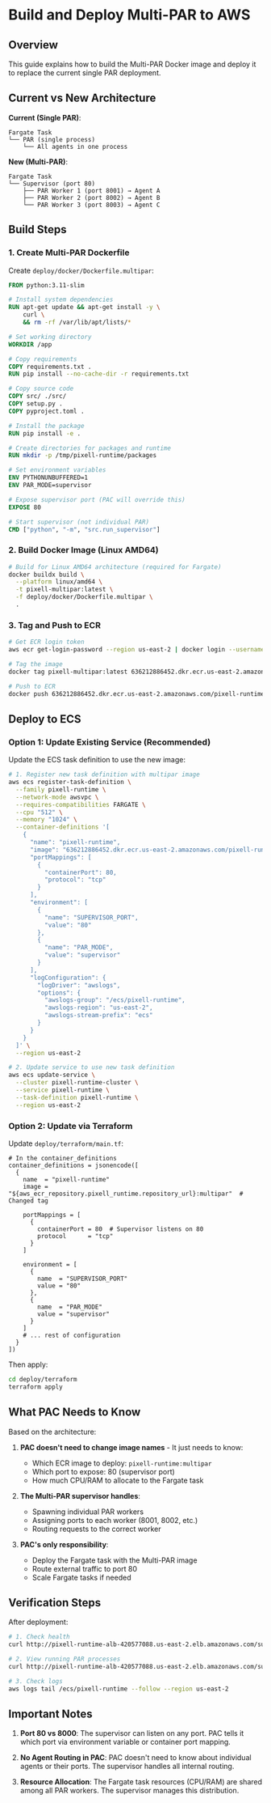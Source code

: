# Build and Deploy Multi-PAR to AWS

## Overview

This guide explains how to build the Multi-PAR Docker image and deploy it to replace the current single PAR deployment.

## Current vs New Architecture

**Current (Single PAR)**:
```
Fargate Task
└── PAR (single process)
    └── All agents in one process
```

**New (Multi-PAR)**:
```
Fargate Task
└── Supervisor (port 80)
    ├── PAR Worker 1 (port 8001) → Agent A
    ├── PAR Worker 2 (port 8002) → Agent B
    └── PAR Worker 3 (port 8003) → Agent C
```

## Build Steps

### 1. Create Multi-PAR Dockerfile

Create `deploy/docker/Dockerfile.multipar`:

```dockerfile
FROM python:3.11-slim

# Install system dependencies
RUN apt-get update && apt-get install -y \
    curl \
    && rm -rf /var/lib/apt/lists/*

# Set working directory
WORKDIR /app

# Copy requirements
COPY requirements.txt .
RUN pip install --no-cache-dir -r requirements.txt

# Copy source code
COPY src/ ./src/
COPY setup.py .
COPY pyproject.toml .

# Install the package
RUN pip install -e .

# Create directories for packages and runtime
RUN mkdir -p /tmp/pixell-runtime/packages

# Set environment variables
ENV PYTHONUNBUFFERED=1
ENV PAR_MODE=supervisor

# Expose supervisor port (PAC will override this)
EXPOSE 80

# Start supervisor (not individual PAR)
CMD ["python", "-m", "src.run_supervisor"]
```

### 2. Build Docker Image (Linux AMD64)

```bash
# Build for Linux AMD64 architecture (required for Fargate)
docker buildx build \
  --platform linux/amd64 \
  -t pixell-multipar:latest \
  -f deploy/docker/Dockerfile.multipar \
  .
```

### 3. Tag and Push to ECR

```bash
# Get ECR login token
aws ecr get-login-password --region us-east-2 | docker login --username AWS --password-stdin 636212886452.dkr.ecr.us-east-2.amazonaws.com

# Tag the image
docker tag pixell-multipar:latest 636212886452.dkr.ecr.us-east-2.amazonaws.com/pixell-runtime:multipar

# Push to ECR
docker push 636212886452.dkr.ecr.us-east-2.amazonaws.com/pixell-runtime:multipar
```

## Deploy to ECS

### Option 1: Update Existing Service (Recommended)

Update the ECS task definition to use the new image:

```bash
# 1. Register new task definition with multipar image
aws ecs register-task-definition \
  --family pixell-runtime \
  --network-mode awsvpc \
  --requires-compatibilities FARGATE \
  --cpu "512" \
  --memory "1024" \
  --container-definitions '[
    {
      "name": "pixell-runtime",
      "image": "636212886452.dkr.ecr.us-east-2.amazonaws.com/pixell-runtime:multipar",
      "portMappings": [
        {
          "containerPort": 80,
          "protocol": "tcp"
        }
      ],
      "environment": [
        {
          "name": "SUPERVISOR_PORT",
          "value": "80"
        },
        {
          "name": "PAR_MODE",
          "value": "supervisor"
        }
      ],
      "logConfiguration": {
        "logDriver": "awslogs",
        "options": {
          "awslogs-group": "/ecs/pixell-runtime",
          "awslogs-region": "us-east-2",
          "awslogs-stream-prefix": "ecs"
        }
      }
    }
  ]' \
  --region us-east-2

# 2. Update service to use new task definition
aws ecs update-service \
  --cluster pixell-runtime-cluster \
  --service pixell-runtime \
  --task-definition pixell-runtime \
  --region us-east-2
```

### Option 2: Update via Terraform

Update `deploy/terraform/main.tf`:

```hcl
# In the container_definitions
container_definitions = jsonencode([
  {
    name  = "pixell-runtime"
    image = "${aws_ecr_repository.pixell_runtime.repository_url}:multipar"  # Changed tag
    
    portMappings = [
      {
        containerPort = 80  # Supervisor listens on 80
        protocol      = "tcp"
      }
    ]
    
    environment = [
      {
        name  = "SUPERVISOR_PORT"
        value = "80"
      },
      {
        name  = "PAR_MODE"
        value = "supervisor"
      }
    ]
    # ... rest of configuration
  }
])
```

Then apply:
```bash
cd deploy/terraform
terraform apply
```

## What PAC Needs to Know

Based on the architecture:

1. **PAC doesn't need to change image names** - It just needs to know:
   - Which ECR image to deploy: `pixell-runtime:multipar`
   - Which port to expose: 80 (supervisor port)
   - How much CPU/RAM to allocate to the Fargate task

2. **The Multi-PAR supervisor handles**:
   - Spawning individual PAR workers
   - Assigning ports to each worker (8001, 8002, etc.)
   - Routing requests to the correct worker

3. **PAC's only responsibility**:
   - Deploy the Fargate task with the Multi-PAR image
   - Route external traffic to port 80
   - Scale Fargate tasks if needed

## Verification Steps

After deployment:

```bash
# 1. Check health
curl http://pixell-runtime-alb-420577088.us-east-2.elb.amazonaws.com/supervisor/status

# 2. View running PAR processes
curl http://pixell-runtime-alb-420577088.us-east-2.elb.amazonaws.com/supervisor/processes

# 3. Check logs
aws logs tail /ecs/pixell-runtime --follow --region us-east-2
```

## Important Notes

1. **Port 80 vs 8000**: The supervisor can listen on any port. PAC tells it which port via environment variable or container port mapping.

2. **No Agent Routing in PAC**: PAC doesn't need to know about individual agents or their ports. The supervisor handles all internal routing.

3. **Resource Allocation**: The Fargate task resources (CPU/RAM) are shared among all PAR workers. The supervisor manages this distribution.